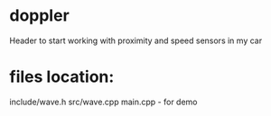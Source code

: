 # doppler
Header to start working with proximity and speed sensors in my car

# files location:
include/wave.h
src/wave.cpp
main.cpp - for demo
